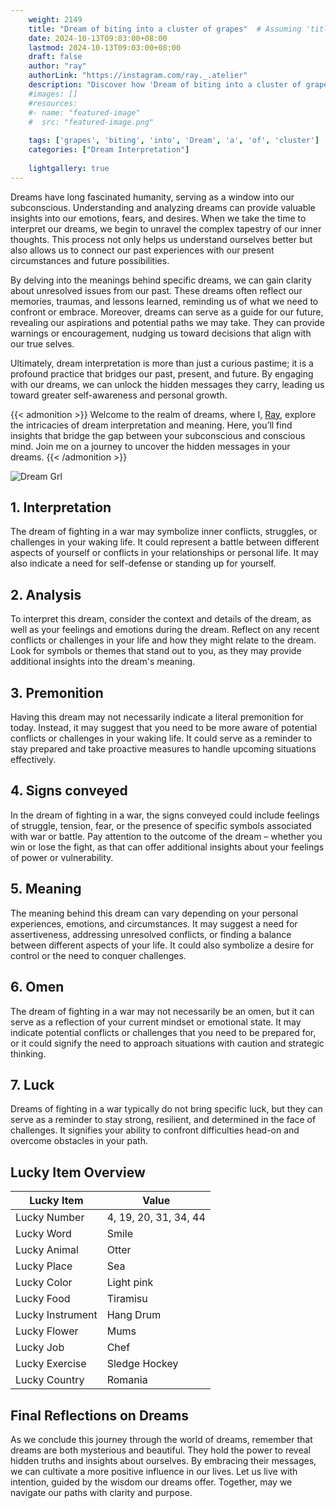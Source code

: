 ```yaml
---
    weight: 2149
    title: "Dream of biting into a cluster of grapes"  # Assuming 'title' column exists
    date: 2024-10-13T09:03:00+08:00
    lastmod: 2024-10-13T09:03:00+08:00
    draft: false
    author: "ray"
    authorLink: "https://instagram.com/ray._.atelier"
    description: "Discover how 'Dream of biting into a cluster of grapes' can interpret your future and uncover its significant meanings in your life."
    #images: []
    #resources:
    #- name: "featured-image"
    #  src: "featured-image.png"
    
    tags: ['grapes', 'biting', 'into', 'Dream', 'a', 'of', 'cluster']
    categories: ["Dream Interpretation"]
    
    lightgallery: true
---
```

    
Dreams have long fascinated humanity, serving as a window into our subconscious. Understanding and analyzing dreams can provide valuable insights into our emotions, fears, and desires. When we take the time to interpret our dreams, we begin to unravel the complex tapestry of our inner thoughts. This process not only helps us understand ourselves better but also allows us to connect our past experiences with our present circumstances and future possibilities.

By delving into the meanings behind specific dreams, we can gain clarity about unresolved issues from our past. These dreams often reflect our memories, traumas, and lessons learned, reminding us of what we need to confront or embrace. Moreover, dreams can serve as a guide for our future, revealing our aspirations and potential paths we may take. They can provide warnings or encouragement, nudging us toward decisions that align with our true selves.

Ultimately, dream interpretation is more than just a curious pastime; it is a profound practice that bridges our past, present, and future. By engaging with our dreams, we can unlock the hidden messages they carry, leading us toward greater self-awareness and personal growth.

{{< admonition >}}
Welcome to the realm of dreams, where I, [Ray](https://instagram.com/ray._.atelier), explore the intricacies of dream interpretation and meaning. Here, you’ll find insights that bridge the gap between your subconscious and conscious mind. Join me on a journey to uncover the hidden messages in your dreams.
{{< /admonition >}}

![Dream Grl](https://cdn.pixabay.com/photo/2017/11/02/03/35/gothic-2910057_1280.jpg "Dream Grl")

## 1. Interpretation
 The dream of fighting in a war may symbolize inner conflicts, struggles, or challenges in your waking life. It could represent a battle between different aspects of yourself or conflicts in your relationships or personal life. It may also indicate a need for self-defense or standing up for yourself.

## 2. Analysis
 To interpret this dream, consider the context and details of the dream, as well as your feelings and emotions during the dream. Reflect on any recent conflicts or challenges in your life and how they might relate to the dream. Look for symbols or themes that stand out to you, as they may provide additional insights into the dream's meaning.

## 3. Premonition
 Having this dream may not necessarily indicate a literal premonition for today. Instead, it may suggest that you need to be more aware of potential conflicts or challenges in your waking life. It could serve as a reminder to stay prepared and take proactive measures to handle upcoming situations effectively.

## 4. Signs conveyed
 In the dream of fighting in a war, the signs conveyed could include feelings of struggle, tension, fear, or the presence of specific symbols associated with war or battle. Pay attention to the outcome of the dream – whether you win or lose the fight, as that can offer additional insights about your feelings of power or vulnerability.

## 5. Meaning
 The meaning behind this dream can vary depending on your personal experiences, emotions, and circumstances. It may suggest a need for assertiveness, addressing unresolved conflicts, or finding a balance between different aspects of your life. It could also symbolize a desire for control or the need to conquer challenges.

## 6. Omen
 The dream of fighting in a war may not necessarily be an omen, but it can serve as a reflection of your current mindset or emotional state. It may indicate potential conflicts or challenges that you need to be prepared for, or it could signify the need to approach situations with caution and strategic thinking.

## 7. Luck
 Dreams of fighting in a war typically do not bring specific luck, but they can serve as a reminder to stay strong, resilient, and determined in the face of challenges. It signifies your ability to confront difficulties head-on and overcome obstacles in your path.

## Lucky Item Overview
| Lucky Item          | Value              |
|---------------|--------------------|
| Lucky Number        | 4, 19, 20, 31, 34, 44  |
| Lucky Word          | Smile |
| Lucky Animal        | Otter |
| Lucky Place         | Sea     |
| Lucky Color         | Light pink     |
| Lucky Food          | Tiramisu      |
| Lucky Instrument    | Hang Drum |
| Lucky Flower        | Mums    |
| Lucky Job           | Chef       |
| Lucky Exercise      | Sledge Hockey  |
| Lucky Country       | Romania    |


##  Final Reflections on Dreams

As we conclude this journey through the world of dreams, remember that dreams are both mysterious and beautiful. They hold the power to reveal hidden truths and insights about ourselves. By embracing their messages, we can cultivate a more positive influence in our lives. Let us live with intention, guided by the wisdom our dreams offer. Together, may we navigate our paths with clarity and purpose.
